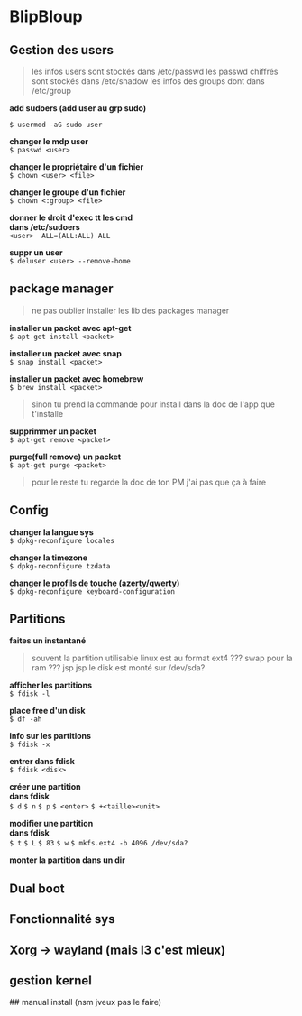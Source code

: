 # BlipBloup  

## Gestion des users

> les infos users sont stockés dans /etc/passwd
> les passwd chiffrés sont stockés dans /etc/shadow
> les infos des groups dont dans /etc/group

**add sudoers (add user au grp sudo)**

`$ usermod -aG sudo user`  

**changer le mdp user**  
`$ passwd <user>`  

**changer le propriétaire d'un fichier**  
`$ chown <user> <file>`  

**changer le groupe d'un fichier**  
`$ chown <:group> <file>`  

**donner le droit d'exec tt les cmd**  
__dans /etc/sudoers__  
`<user>  ALL=(ALL:ALL) ALL`  

**suppr un user**  
`$ deluser <user> --remove-home`  


## package manager

> ne pas oublier installer les lib des packages manager

**installer un packet avec apt-get**  
`$ apt-get install <packet>`  

**installer un packet avec snap**  
`$ snap install <packet>`  

**installer un packet avec homebrew**  
`$ brew install <packet>`  

> sinon tu prend la commande pour install dans la doc de l'app que t'installe

**supprimmer un packet**  
`$ apt-get remove <packet>`  

**purge(full remove) un packet**  
`$ apt-get purge <packet>`  

> pour le reste tu regarde la doc de ton PM j'ai pas que ça à faire


## Config

**changer la langue sys**  
`$ dpkg-reconfigure locales`  

**changer la timezone**  
`$ dpkg-reconfigure tzdata`  

**changer le profils de touche (azerty/qwerty)**  
`$ dpkg-reconfigure keyboard-configuration`  


## Partitions

**faites un instantané**  

> souvent la partition utilisable linux est au format ext4
> ??? swap pour la ram ???
> jsp
> jsp
> le disk est monté sur /dev/sda?

**afficher les partitions**  
`$ fdisk -l`  

**place free d'un disk**  
`$ df -ah`  

**info sur les partitions**  
`$ fdisk -x`  

**entrer dans fdisk**  
`$ fdisk <disk>`                    <!-- disk : disk sur lequel on veut faire la partition --->

**créer une partition**   
__dans fdisk__    
`$ d`                               <!-- suppr toute les partition existantes--->
`$ n`                               <!-- ajouter une nouvelle partition --->
`$ p`                               <!-- partition primaire --->
`$ <enter>`                         <!-- appuyer sur entrer --->
`$ +<taille><unit>`                 <!-- ex : $ +11G --->

**modifier une partition**  
__dans fdisk__  
`$ t`                               <!-- change le type de la partition --->
`$ L`                               <!-- lister tout les codes --->
`$ 83`                              <!-- choisit linux dans le code HEX listé précedemment--->
`$ w`                               <!-- quitte fdisk --->
`$ mkfs.ext4 -b 4096 /dev/sda?`     <!-- ext4 : format de la partition; blocks de 4096 octets; /dev/sda1 : disk sur lesuel on monte la partition --->

**monter la partition dans un dir**  



## Dual boot


## Fonctionnalité sys


## Xorg -> wayland (mais I3 c'est mieux)


## gestion kernel


## manual install (nsm jveux pas le faire)

